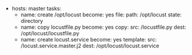 - hosts: master
  tasks:
    - name: create /opt/locust
      become: yes
      file:
        path: /opt/locust
        state: directory
    - name: copy locustfile.py 
      become: yes
      copy:
        src: /locustfile.py
        dest: /opt/locust/locustfile.py
    - name: create locust.service 
      become: yes
      template:
        src: /locust.service.master.j2
        dest: /opt/locust/locust.service

